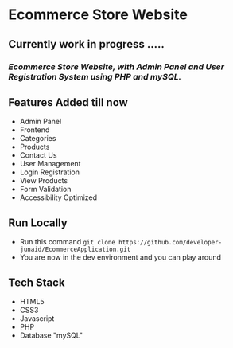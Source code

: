 # Ecommerce Store Website

## Currently work in progress .....
### *Ecommerce Store Website, with Admin Panel and User Registration System using PHP and mySQL.*


## Features Added till now

- Admin Panel
- Frontend
- Categories
- Products
- Contact Us
- User Management
- Login Registration
- View Products
- Form Validation
- Accessibility Optimized

## Run Locally 

- Run this command `git clone https://github.com/developer-junaid/EcommerceApplication.git`
- You are now in the dev environment and you can play around 

## Tech Stack

- HTML5
- CSS3
- Javascript
- PHP
- Database "mySQL"
